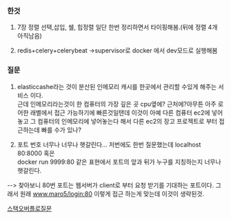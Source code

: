 ### 한것 

1. 7장 정렬 선택,삽입, 쉘, 힙정렬 일단 한번 정리하면서 타이핑해봄.(뒤에 정렬 4개 아직남음)


2. redis+celery+celerybeat ->supervisor로 docker 에서 dev모드로 실행해봄 



### 질문  

1. elasticcashe라는 것이 분산된 인메모리 캐시를 한곳에서 관리할 수있게 해주는 서비스 이다.  
근데 인메모리라는것이 한 컴퓨터의 가장 깊은 곳 cpu옆에? 근처에?아무튼 아주 로어한 래벨에서 접근 가능하기에 빠른것일탠데 이것이 아예 다른 컴퓨터 ec2에 넣어놓고 그 컴퓨터의 인메모리에 넣어놓는다 해서 다른 ec2의 장고 프로젝트로 부터 접근하는데 빠를 수가 있나?  

2. 포트 번호 너무나 너무나 햇갈린다...
저번에도 한번 질문했는데 localhost 80:8000  혹은  
docker run 9999:80 같은 표현에서 포트의 앞과 뒤가 누구를 지칭하는지 너무나 햇갈린다.  

--> 찾아보니 80번 포트는 웹서버가 client로 부터 요청 받기를 기대하는 포트이다.      그래서 원래 www.maro5/login:80 이렇게 접근 하는게 맞는데 이것이 생략된것.  

[스택오버플로질문](https://superuser.com/questions/720641/should-i-run-my-small-website-in-port-80-8080-or-81)
